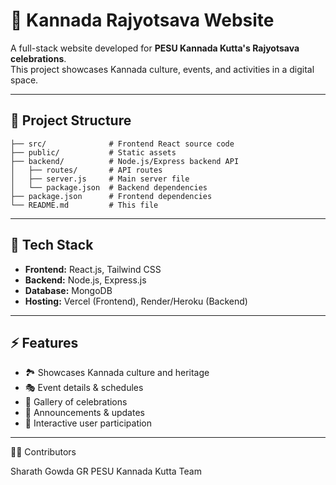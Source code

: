 # 🎉 Kannada Rajyotsava Website

A full-stack website developed for **PESU Kannada Kutta's Rajyotsava celebrations**.  
This project showcases Kannada culture, events, and activities in a digital space.

---

## 📂 Project Structure

```
├── src/              # Frontend React source code
├── public/           # Static assets
├── backend/          # Node.js/Express backend API
│   ├── routes/       # API routes
│   ├── server.js     # Main server file
│   └── package.json  # Backend dependencies
├── package.json      # Frontend dependencies
└── README.md         # This file
```


---

## 🚀 Tech Stack

- **Frontend:** React.js, Tailwind CSS  
- **Backend:** Node.js, Express.js  
- **Database:** MongoDB  
- **Hosting:** Vercel (Frontend), Render/Heroku (Backend)  

---

## ⚡ Features

- 🏞️ Showcases Kannada culture and heritage  
- 🎭 Event details & schedules  
- 📸 Gallery of celebrations  
- 📰 Announcements & updates  
- 👥 Interactive user participation  

---

👨‍💻 Contributors

Sharath Gowda GR
PESU Kannada Kutta Team
